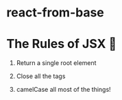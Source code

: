 # react-from-base

# The Rules of JSX 🤔

1. Return a single root element

2. Close all the tags

3. camelCase all most of the things!
